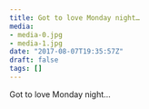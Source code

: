 ```yaml
---
title: Got to love Monday night…
media:
- media-0.jpg
- media-1.jpg
date: "2017-08-07T19:35:57Z"
draft: false
tags: []
---
```

Got to love Monday night…
